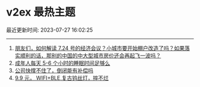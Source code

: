 # v2ex 最热主题

最近更新时间: 2023-07-27 16:02:25

--- 
1. [朋友们，如何解读 7.24 号的经济会议？小城市要开始棚户改造了吗？如果落实顺利的话，那别的中国的中大型城市房价还会再起飞一波吗？](https://www.v2ex.com/t/960065) 
2. [成年人每天 5-6 个小时的睡眠时间足够么](https://www.v2ex.com/t/960074) 
3. [公司快撑不住了，倒闭能有补偿吗](https://www.v2ex.com/t/960095) 
4. [9.9 元， WIFI+BLE,复古钨丝灯，摔不烂](https://www.v2ex.com/t/960099) 

